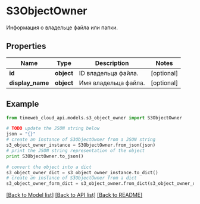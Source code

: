 # S3ObjectOwner

Информация о владельце файла или папки.

## Properties
Name | Type | Description | Notes
------------ | ------------- | ------------- | -------------
**id** | **object** | ID владельца файла. | [optional] 
**display_name** | **object** | Имя владельца файла. | [optional] 

## Example

```python
from timeweb_cloud_api.models.s3_object_owner import S3ObjectOwner

# TODO update the JSON string below
json = "{}"
# create an instance of S3ObjectOwner from a JSON string
s3_object_owner_instance = S3ObjectOwner.from_json(json)
# print the JSON string representation of the object
print S3ObjectOwner.to_json()

# convert the object into a dict
s3_object_owner_dict = s3_object_owner_instance.to_dict()
# create an instance of S3ObjectOwner from a dict
s3_object_owner_form_dict = s3_object_owner.from_dict(s3_object_owner_dict)
```
[[Back to Model list]](../README.md#documentation-for-models) [[Back to API list]](../README.md#documentation-for-api-endpoints) [[Back to README]](../README.md)


